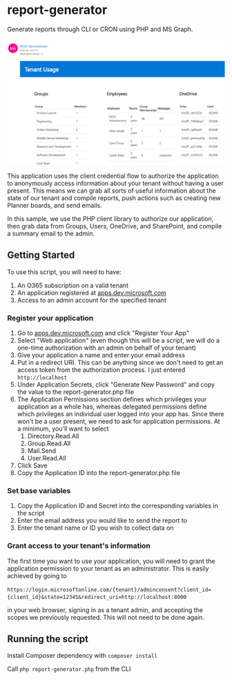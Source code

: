 # report-generator
Generate reports through CLI or CRON using PHP and MS Graph.

![Generated Email Report](screenshot.PNG)

This application uses the client credential flow to authorize the application to anonymously access information about your tenant without having a user present. This means we can grab all sorts of useful information about the state of our tenant and compile reports, push actions such as creating new Planner boards, and send emails.

In this sample, we use the PHP client library to authorize our application, then grab data from Groups, Users, OneDrive, and SharePoint, and compile a summary email to the admin.

## Getting Started
To use this script, you will need to have:
1. An O365 subscription on a valid tenant
2. An application registered at [apps.dev.microsoft.com](apps.dev.microsoft.com)
3. Access to an admin account for the specified tenant

### Register your application
1. Go to [apps.dev.microsoft.com](apps.dev.microsoft.com) and click "Register Your App"
2. Select "Web application" (even though this will be a script, we will do a one-time authorization with an admin on behalf of your tenant)
3. Give your application a name and enter your email address
4. Put in a redirect URI. This can be anything since we don't need to get an access token from the authorization process. I just entered ```http://localhost```
5. Under Application Secrets, click "Generate New Password" and copy the value to the report-generator.php file
6. The Application Permissions section defines which privileges your application as a whole has, whereas delegated permissions define which privileges an individual user logged into your app has. Since there won't be a user present, we need to ask for application permissions. At a minimum, you'll want to select
    1. Directory.Read.All
    2. Group.Read.All
    3. Mail.Send
    4. User.Read.All
7. Click Save
8. Copy the Application ID into the report-generator.php file

### Set base variables
1. Copy the Application ID and Secret into the corresponding variables in the script
2. Enter the email address you would like to send the report to
3. Enter the tenant name or ID you wish to collect data on

### Grant access to your tenant's information
The first time you want to use your application, you will need to grant the application permission to your tenant as an administrator. This is easily achieved by going to 

```https://login.microsoftonline.com/{tenant}/adminconsent?client_id={client_id}&state=12345&redirect_uri=http://localhost:8000```

in your web browser, signing in as a tenant admin, and accepting the scopes we previously requested. This will not need to be done again.

## Running the script
Install Composer dependency with ```composer install```

Call ```php report-generator.php``` from the CLI
